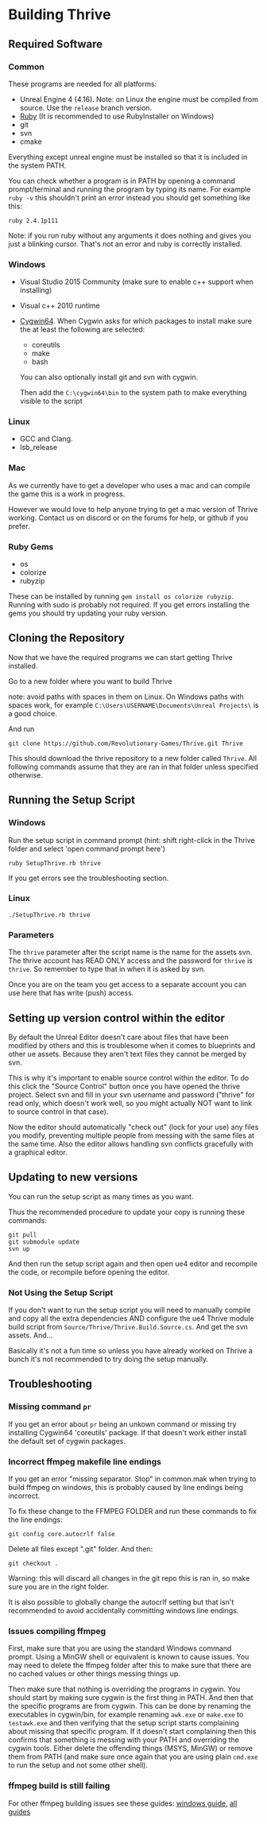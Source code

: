 Building Thrive
===============

Required Software
-----------------

### Common

These programs are needed for all platforms:

- Unreal Engine 4 (4.16). 
  Note: on Linux the engine must be compiled from source. Use the `release` branch version.
- [Ruby](http://ruby-lang.org) (It is recommended to use RubyInstaller on Windows)
- git
- svn
- cmake

Everything except unreal engine must be installed so that it is 
included in the system PATH. 

You can check whether a program is in PATH by opening a command 
prompt/terminal and running the program by typing its name. 
For example `ruby -v` this shouldn't print an error instead you should get something like this:
```
ruby 2.4.1p111
``` 

Note: if you run ruby without any arguments it does nothing and gives you just a blinking cursor. 
That's not an error and ruby is correctly installed.

### Windows

- Visual Studio 2015 Community (make sure to enable c++ support when installing)
- Visual c++ 2010 runtime
- [Cygwin64](https://cygwin.com/install.html). When Cygwin asks for
  which packages to install make sure the at least the following are
  selected:
  
  - coreutils
  - make
  - bash
  
  You can also optionally install git and svn with cygwin.
  
  Then add the `C:\cygwin64\bin` to the system
  path to make everything visible to the script
  

### Linux

- GCC and Clang.
- lsb_release

### Mac

As we currently have to get a developer who uses a mac and can compile
the game this is a work in progress.

However we would love to help anyone trying to get a mac version of Thrive working.
Contact us on discord or on the forums for help, or github if you prefer.

### Ruby Gems
- os
- colorize
- rubyzip

These can be installed by running `gem install os colorize rubyzip`. Running with sudo is probably not required.
If you get errors installing the gems you should try updating your ruby version.

Cloning the Repository
----------------------

Now that we have the required programs we can start getting Thrive installed.


Go to a new folder where you want to build Thrive 

note: avoid paths with spaces in them on Linux. On Windows paths with spaces work,
for example `C:\Users\USERNAME\Documents\Unreal Projects\` is a good choice.

And run
```
git clone https://github.com/Revolutionary-Games/Thrive.git Thrive
```

This should download the thrive repository to a new folder called `Thrive`.
All following commands assume that they are ran in that folder unless specified otherwise.

Running the Setup Script
------------------------

### Windows

Run the setup script in command prompt
(hint: shift right-click in the Thrive folder and select 'open command prompt here')
```
ruby SetupThrive.rb thrive
```

If you get errors see the troubleshooting section.

### Linux
```
./SetupThrive.rb thrive
```

### Parameters
The `thrive` parameter after the script name is the name for the assets svn. 
The thrive account has READ ONLY access and the password for `thrive` is `thrive`.
So remember to type that in when it is asked by svn.

Once you are on the team you get access to a separate account you can use here that has
write (push) access.


Setting up version control within the editor
--------------------------------------------

By default the Unreal Editor doesn't care about files that have been
modified by others and this is troublesome when it comes to blueprints
and other ue assets. Because they aren't text files they cannot be
merged by svn.

This is why it's important to enable source control within the
editor. To do this click the "Source Control" button once you have
opened the thrive project. Select svn and fill in your svn username
and password ("thrive" for read only, which doesn't work well, so you
might actually NOT want to link to source control in that case).

Now the editor should automatically "check out" (lock for your use)
any files you modify, preventing multiple people from messing with the
same files at the same time. Also the editor allows handling svn
conflicts gracefully with a graphical editor.

Updating to new versions
------------------------

You can run the setup script as many times as you want. 

Thus the recommended procedure to update your copy is running these commands:
```
git pull
git submodule update
svn up
```

And then run the setup script again and then open ue4 editor and recompile the code, 
or recompile before opening the editor.

### Not Using the Setup Script 

If you don't want to run the setup script you will need to manually 
compile and copy all the extra dependencies AND configure the ue4 Thrive module 
build script from `Source/Thrive/Thrive.Build.Source.cs`. And get the svn assets. And...

Basically it's not a fun time so unless you have already worked on Thrive a bunch it's
not recommended to try doing the setup manually.


Troubleshooting
---------------

### Missing command `pr`

If you get an error about `pr` being an unkown command or missing try
installing Cygwin64 'coreutils' package. If that doesn't work either 
install the default set of cygwin packages.

### Incorrect ffmpeg makefile line endings

If you get an error "missing separator. Stop" in common.mak when
trying to build ffmpeg on windows, this is probably caused by line
endings being incorrect.

To fix these change to the FFMPEG FOLDER and run these commands to fix the line endings:
```
git config core.autocrlf false
```
Delete all files except ".git" folder. And then:
```
git checkout .
```

Warning: this will discard all changes in the git repo this is ran in,
so make sure you are in the right folder.


It is also possible to globally change the autocrlf setting but that
isn't recommended to avoid accidentally committing windows line
endings.


### Issues compiling ffmpeg

First, make sure that you are using the standard Windows command
prompt. Using a MinGW shell or equivalent is known to cause
issues. You may need to delete the ffmpeg folder after this to make
sure that there are no cached values or other things messing things
up.


Then make sure that nothing is overriding the programs in cygwin. You
should start by making sure cygwin is the first thing in PATH. And
then that the specific programs are from cygwin. This can be done by
renaming the executables in cygwin/bin, for example renaming `awk.exe`
or `make.exe` to `testawk.exe` and then verifying that the setup
script starts complaining about missing that specific program. If it
doesn't start complaining then this confirms that something is messing
with your PATH and overriding the cygwin tools.  Either delete the
offending things (MSYS, MinGW) or remove them from PATH (and make sure
once again that you are using plain `cmd.exe` to run the setup and not
some other shell).



### ffmpeg build is still failing

For other ffmpeg building issues see these guides:
[windows guide](https://trac.ffmpeg.org/wiki/CompilationGuide/MSVC),
[all guides](https://trac.ffmpeg.org/wiki/CompilationGuide)


